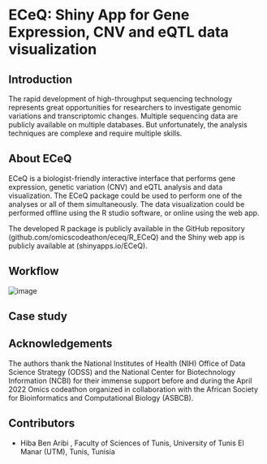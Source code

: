 # ECeQ: Shiny App for Gene Expression, CNV and eQTL data visualization

## Introduction 

The rapid development of high-throughput sequencing technology represents great opportunities for researchers to investigate genomic variations and transcriptomic changes. Multiple sequencing data are publicly available on multiple databases. But unfortunately, the analysis techniques are complexe and require multiple skills. 

## About ECeQ
ECeQ is a biologist-friendly interactive interface that performs gene expression, genetic variation (CNV) and eQTL analysis and data visualization.
The ECeQ package could be used to perform one of the analyses or all of them simultaneously. The data visualization could be performed offline using the R studio software, or online using the  web app.

The developed R package is publicly available in the GitHub repository (github.com/omicscodeathon/eceq/R_ECeQ) and the Shiny web app is publicly available at (shinyapps.io/ECeQ).

## Workflow
![image](https://user-images.githubusercontent.com/73958439/184840354-a90d0600-0184-466c-a097-efb3522acc42.png)

## Case study



## Acknowledgements
The authors thank the National Institutes of Health (NIH) Office of Data Science Strategy (ODSS) and the National Center for Biotechnology Information (NCBI) for their immense support before and during the April 2022 Omics codeathon organized in collaboration with the African Society for Bioinformatics and Computational Biology (ASBCB).


## Contributors

- Hiba Ben Aribi , Faculty of Sciences of Tunis, University of Tunis El Manar (UTM), Tunis, Tunisia
